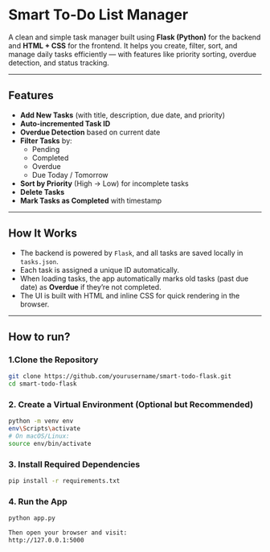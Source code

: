 # Smart To-Do List Manager

A clean and simple task manager built using **Flask (Python)** for the backend and **HTML + CSS** for the frontend. It helps you create, filter, sort, and manage daily tasks efficiently — with features like priority sorting, overdue detection, and status tracking.

---

##  Features

- **Add New Tasks** (with title, description, due date, and priority)
- **Auto-incremented Task ID**
- **Overdue Detection** based on current date
- **Filter Tasks** by:
  - Pending
  - Completed
  - Overdue
  - Due Today / Tomorrow
- **Sort by Priority** (High → Low) for incomplete tasks
- **Delete Tasks**
- **Mark Tasks as Completed** with timestamp

---

## How It Works

- The backend is powered by `Flask`, and all tasks are saved locally in `tasks.json`.
- Each task is assigned a unique ID automatically.
- When loading tasks, the app automatically marks old tasks (past due date) as **Overdue** if they’re not completed.
- The UI is built with HTML and inline CSS for quick rendering in the browser.

---

##  How to run?

### 1.Clone the Repository
```bash
git clone https://github.com/yourusername/smart-todo-flask.git
cd smart-todo-flask
```

### 2. Create a Virtual Environment (Optional but Recommended)
```bash
python -m venv env
env\Scripts\activate
# On macOS/Linux:
source env/bin/activate
```
### 3. Install Required Dependencies
```bash
pip install -r requirements.txt
```
### 4. Run the App
```bash
python app.py
```

```bash
Then open your browser and visit:
http://127.0.0.1:5000
```










